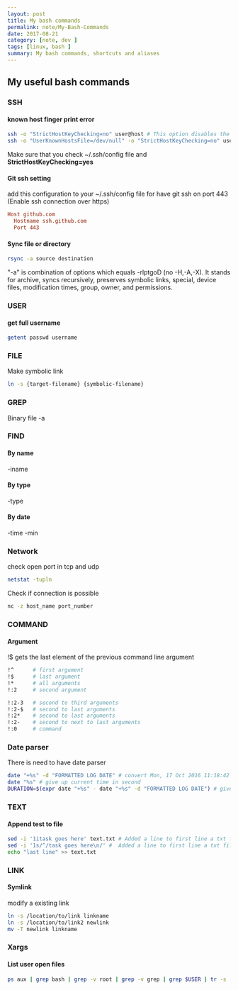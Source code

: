 ```yaml
---
layout: post
title: My bash commands
permalink: note/My-Bash-Commands
date: 2017-08-21
category: [note, dev ]
tags: [linux, bash ]
summary: My bash commands, shortcuts and aliases
---
```


## My useful bash commands

### SSH

#### known host finger print error

```bash
ssh -o "StrictHostKeyChecking=no" user@host # This option disables the prompt and automatically adds the host key to the ~/.ssh/known_hosts file 
ssh -o "UserKnownHostsFile=/dev/null" -o "StrictHostKeyChecking=no" user@host # More extreme cases 
```

Make sure that you check ~/.ssh/config file and **StrictHostKeyChecking=yes**

#### Git ssh setting

add this configuration to your ~/.ssh/config file for have git ssh on port 443 (Enable ssh connection over https)

```conf
Host github.com
  Hostname ssh.github.com
  Port 443
```

#### Sync file or directory

```bash
rsync -a source destination
```

"-a" is combination of options which equals -rlptgoD (no -H,-A,-X). It stands for archive, syncs recursively, preserves symbolic links, special, device files, modification times, group, owner, and permissions.

### USER

#### get full username

```bash
getent passwd username
```

### FILE

Make symbolic link
```bash
ln -s {target-filename} {symbolic-filename}
```

### GREP

Binary file -a

### FIND

#### By name

-iname

#### By type

-type

#### By date

-time -min

### Network

check open port in tcp and udp

```bash
netstat -tupln
```

Check if connection is possible

```bash
nc -z host_name port_number
```

### COMMAND

#### Argument

!$ gets the last element of the previous command line argument

```bash
!^      # first argument
!$      # last argument
!*      # all arguments
!:2     # second argument

!:2-3   # second to third arguments
!:2-$   # second to last arguments
!:2*    # second to last arguments
!:2-    # second to next to last arguments
!:0     # command
```

### Date parser

There is need to have date parser

```bash
date "+%s" -d "FORMATTED LOG DATE" # convert Mon, 17 Oct 2016 11:18:42 to 1476695922 seconds
date "%s" # give up current time in second 
DURATION=$(expr date "+%s" - date "+%s" -d "FORMATTED LOG DATE") # give time elapse from now in second
```

### TEXT

#### Append test to file

```bash
sed -i '1itask goes here' text.txt # Added a line to first line a txt file
sed -i '1s/^/task goes here\n/' #  Added a line to first line a txt file
echo "last line" >> text.txt
```

### LINK

#### Symlink

modify a existing link

```bash
ln -s /location/to/link linkname
ln -s /location/to/link2 newlink
mv -T newlink linkname
```

### Xargs

#### List user open files

```bash
ps aux | grep bash | grep -v root | grep -v grep | grep $USER | tr -s ' ' | cut -d ' ' -f 2| xargs -I proc /bin/bash -c "lsof -p proc && echo -e '\e[1;31mlineeeeeeeeeeeeeeeeeeeeeeeeeeeeeeeeeeeee\e[0m'"
```
